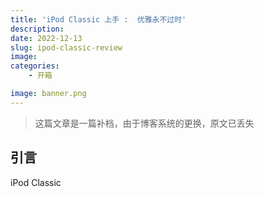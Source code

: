 ```yaml
---
title: 'iPod Classic 上手 :  优雅永不过时'
description:
date: 2022-12-13
slug: ipod-classic-review
image: 
categories:
    - 开箱

image: banner.png
---
```


> 这篇文章是一篇补档，由于博客系统的更换，原文已丢失

## 引言

iPod Classic

